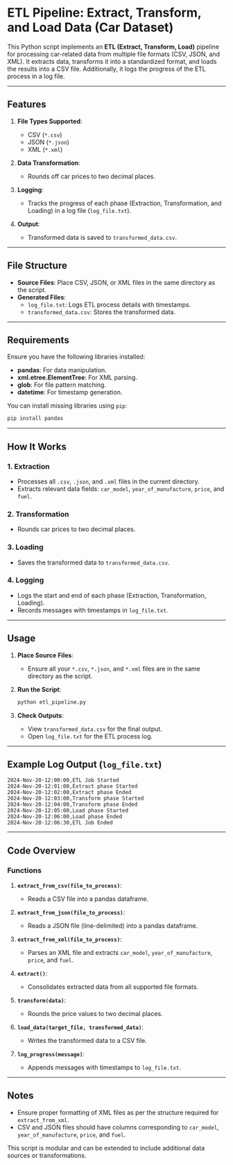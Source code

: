 
# ETL Pipeline: Extract, Transform, and Load Data (Car Dataset)

This Python script implements an **ETL (Extract, Transform, Load)** pipeline for processing car-related data from multiple file formats (CSV, JSON, and XML). It extracts data, transforms it into a standardized format, and loads the results into a CSV file. Additionally, it logs the progress of the ETL process in a log file.

---

## Features

1. **File Types Supported**:
   - CSV (`*.csv`)
   - JSON (`*.json`)
   - XML (`*.xml`)

2. **Data Transformation**:
   - Rounds off car prices to two decimal places.

3. **Logging**:
   - Tracks the progress of each phase (Extraction, Transformation, and Loading) in a log file (`log_file.txt`).

4. **Output**:
   - Transformed data is saved to `transformed_data.csv`.

---

## File Structure

- **Source Files**: Place CSV, JSON, or XML files in the same directory as the script.
- **Generated Files**:
  - `log_file.txt`: Logs ETL process details with timestamps.
  - `transformed_data.csv`: Stores the transformed data.

---

## Requirements

Ensure you have the following libraries installed:

- **pandas**: For data manipulation.
- **xml.etree.ElementTree**: For XML parsing.
- **glob**: For file pattern matching.
- **datetime**: For timestamp generation.

You can install missing libraries using `pip`:

```bash
pip install pandas
```

---

## How It Works

### 1. Extraction
- Processes all `.csv`, `.json`, and `.xml` files in the current directory.
- Extracts relevant data fields: `car_model`, `year_of_manufacture`, `price`, and `fuel`.

### 2. Transformation
- Rounds car prices to two decimal places.

### 3. Loading
- Saves the transformed data to `transformed_data.csv`.

### 4. Logging
- Logs the start and end of each phase (Extraction, Transformation, Loading).
- Records messages with timestamps in `log_file.txt`.

---

## Usage

1. **Place Source Files**:
   - Ensure all your `*.csv`, `*.json`, and `*.xml` files are in the same directory as the script.

2. **Run the Script**:
   ```bash
   python etl_pipeline.py
   ```

3. **Check Outputs**:
   - View `transformed_data.csv` for the final output.
   - Open `log_file.txt` for the ETL process log.

---

## Example Log Output (`log_file.txt`)

```
2024-Nov-20-12:00:00,ETL Job Started
2024-Nov-20-12:01:00,Extract phase Started
2024-Nov-20-12:02:00,Extract phase Ended
2024-Nov-20-12:03:00,Transform phase Started
2024-Nov-20-12:04:00,Transform phase Ended
2024-Nov-20-12:05:00,Load phase Started
2024-Nov-20-12:06:00,Load phase Ended
2024-Nov-20-12:06:30,ETL Job Ended
```

---

## Code Overview

### Functions

1. **`extract_from_csv(file_to_process)`**:
   - Reads a CSV file into a pandas dataframe.

2. **`extract_from_json(file_to_process)`**:
   - Reads a JSON file (line-delimited) into a pandas dataframe.

3. **`extract_from_xml(file_to_process)`**:
   - Parses an XML file and extracts `car_model`, `year_of_manufacture`, `price`, and `fuel`.

4. **`extract()`**:
   - Consolidates extracted data from all supported file formats.

5. **`transform(data)`**:
   - Rounds the price values to two decimal places.

6. **`load_data(target_file, transformed_data)`**:
   - Writes the transformed data to a CSV file.

7. **`log_progress(message)`**:
   - Appends messages with timestamps to `log_file.txt`.

---

## Notes

- Ensure proper formatting of XML files as per the structure required for `extract_from_xml`.
- CSV and JSON files should have columns corresponding to `car_model`, `year_of_manufacture`, `price`, and `fuel`.

This script is modular and can be extended to include additional data sources or transformations.
